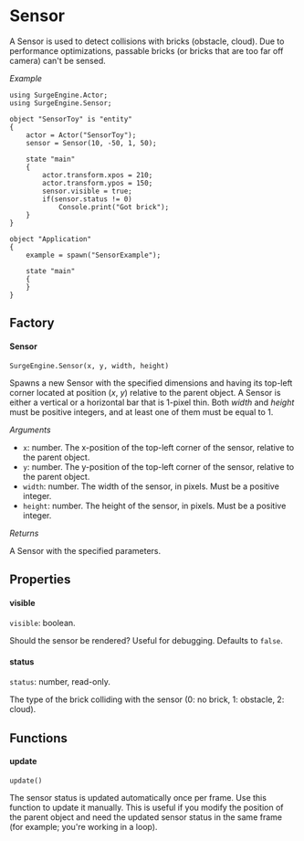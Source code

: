Sensor
======

A Sensor is used to detect collisions with bricks (obstacle, cloud). Due to performance optimizations, passable bricks (or bricks that are too far off camera) can't be sensed.

*Example*
```
using SurgeEngine.Actor;
using SurgeEngine.Sensor;

object "SensorToy" is "entity"
{
    actor = Actor("SensorToy");
    sensor = Sensor(10, -50, 1, 50);

    state "main"
    {
        actor.transform.xpos = 210;
        actor.transform.ypos = 150;
        sensor.visible = true;
        if(sensor.status != 0)
            Console.print("Got brick");
    }
}

object "Application"
{
    example = spawn("SensorExample");

    state "main"
    {
    }
}
```



Factory
-------

#### Sensor

`SurgeEngine.Sensor(x, y, width, height)`

Spawns a new Sensor with the specified dimensions and having its top-left corner located at position (*x*, *y*) relative to the parent object. A Sensor is either a vertical or a horizontal bar that is 1-pixel thin. Both *width* and *height* must be positive integers, and at least one of them must be equal to 1.

*Arguments*

* `x`: number. The x-position of the top-left corner of the sensor, relative to the parent object.
* `y`: number. The y-position of the top-left corner of the sensor, relative to the parent object.
* `width`: number. The width of the sensor, in pixels. Must be a positive integer.
* `height`: number. The height of the sensor, in pixels. Must be a positive integer.

*Returns*

A Sensor with the specified parameters.


Properties
----------

#### visible

`visible`: boolean.

Should the sensor be rendered? Useful for debugging. Defaults to `false`.

#### status

`status`: number, read-only.

The type of the brick colliding with the sensor (0: no brick, 1: obstacle, 2: cloud).

Functions
---------

#### update

`update()`

The sensor status is updated automatically once per frame. Use this function to update it manually. This is useful if you modify the position of the parent object and need the updated sensor status in the same frame (for example; you're working in a loop).
